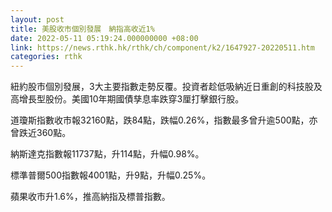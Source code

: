 ```yaml
---
layout: post
title: 美股收市個別發展　納指高收近1%
date: 2022-05-11 05:19:24.000000000 +08:00
link: https://news.rthk.hk/rthk/ch/component/k2/1647927-20220511.htm
categories: rthk
---
```


紐約股市個別發展，3大主要指數走勢反覆。投資者趁低吸納近日重創的科技股及高增長型股份。美國10年期國債孳息率跌穿3厘打擊銀行股。

道瓊斯指數收市報32160點，跌84點，跌幅0.26%，指數最多曾升逾500點，亦曾跌近360點。

納斯達克指數報11737點，升114點，升幅0.98%。

標準普爾500指數報4001點，升9點，升幅0.25%。

蘋果收市升1.6%，推高納指及標普指數。
